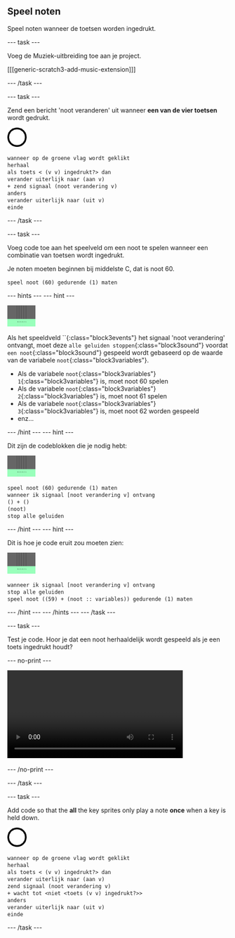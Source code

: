 ## Speel noten

Speel noten wanneer de toetsen worden ingedrukt.

\--- task \---

Voeg de Muziek-uitbreiding toe aan je project.

[[[generic-scratch3-add-music-extension]]]

\--- /task \---

\--- task \---

Zend een bericht 'noot veranderen' uit wanneer **een van de vier toetsen** wordt gedrukt.

![sprite 1](images/1.png)

```blocks3
wanneer op de groene vlag wordt geklikt
herhaal
als toets < (v v) ingedrukt?> dan
verander uiterlijk naar (aan v)
+ zend signaal (noot verandering v)
anders
verander uiterlijk naar (uit v)
einde
```

\--- /task \---

\--- task \---

Voeg code toe aan het speelveld om een noot te spelen wanneer een combinatie van toetsen wordt ingedrukt.

Je noten moeten beginnen bij middelste C, dat is noot 60.

```blocks3
speel noot (60) gedurende (1) maten
```

\--- hints \--- \--- hint \---

![1 sprite](images/stage.png)

Als het speeldveld ``{:class="block3events"} het signaal 'noot verandering' ontvangt, moet deze `alle geluiden stoppen`{:class="block3sound"} voordat `een noot`{:class="block3sound"} gespeeld wordt gebaseerd op de waarde van de variabele `noot`{:class="block3variables"}.

+ Als de variabele `noot`{:class="block3variables"} `1`{:class="block3variables"} is, moet noot 60 spelen
+ Als de variabele `noot`{:class="block3variables"} `2`{:class="block3variables"} is, moet noot 61 spelen
+ Als de variabele `noot`{:class="block3variables"} `3`{:class="block3variables"} is, moet noot 62 worden gespeeld
+ enz...

\--- /hint \--- \--- hint \---

Dit zijn de codeblokken die je nodig hebt:

![speelveld](images/stage.png)

```blocks3
speel noot (60) gedurende (1) maten
wanneer ik signaal [noot verandering v] ontvang
() + ()
(noot)
stop alle geluiden
```

\--- /hint \--- \--- hint \---

Dit is hoe je code eruit zou moeten zien:

![speelveld](images/stage.png)

```blocks3
wanneer ik signaal [noot verandering v] ontvang
stop alle geluiden
speel noot ((59) + (noot :: variables)) gedurende (1) maten
```

\--- /hint \--- \--- /hints \--- \--- /task \---

\--- task \---

Test je code. Hoor je dat een noot herhaaldelijk wordt gespeeld als je een toets ingedrukt houdt?

\--- no-print \---

<video width="400" controls>
  <source src="images/play-note-bug.mp4" type="video/mp4">
  Je browser ondersteunt geen HTML5 video.
</video>

\--- /no-print \---

\--- /task \---

\--- task \---

Add code so that the **all** the key sprites only play a note **once** when a key is held down.

![1 sprite](images/1.png)

```blocks3
wanneer op de groene vlag wordt geklikt
herhaal
als toets < (v v) ingedrukt?> dan
verander uiterlijk naar (aan v)
zend signaal (noot verandering v)
+ wacht tot <niet <toets (v v) ingedrukt?>>
anders
verander uiterlijk naar (uit v)
einde
```

\--- /task \---